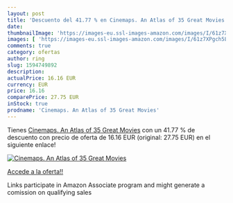 ```yaml
---
layout: post
title: 'Descuento del 41.77 % en Cinemaps. An Atlas of 35 Great Movies'
date: 
thumbnailImage: 'https://images-eu.ssl-images-amazon.com/images/I/61z7XPgch5L._SL200_.jpg'
images: [ 'https://images-eu.ssl-images-amazon.com/images/I/61z7XPgch5L._SL200_.jpg' ]
comments: true
category: ofertas
author: ring
slug: 1594749892
description:
actualPrice: 16.16 EUR
currency: EUR
price: 16.16
comparePrice: 27.75 EUR
inStock: true
prodname: 'Cinemaps. An Atlas of 35 Great Movies'
---
```


Tienes [Cinemaps. An Atlas of 35 Great Movies](https://www.amazon.es/dp/1594749892/?tag=tolees-21) con un 41.77 % de descuento con precio de oferta de 16.16 EUR (original: 27.75 EUR) en el siguiente enlace!

[![Cinemaps. An Atlas of 35 Great Movies](https://images-eu.ssl-images-amazon.com/images/I/61z7XPgch5L._SL200_.jpg)](https://www.amazon.es/dp/1594749892/?tag=tolees-21)

[Accede a la oferta!!](https://www.amazon.es/dp/1594749892/?tag=tolees-21)

Links participate in Amazon Associate program and might generate a comission on qualifying sales


